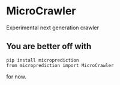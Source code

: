 # MicroCrawler
Experimental next generation crawler

## You are better off with 

    pip install microprediction
    from microprediction import MicroCrawler 
    
 for now. 
